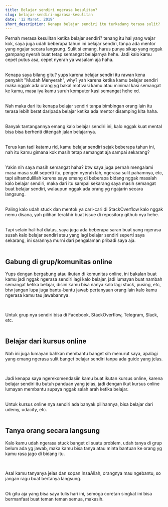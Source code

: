 ```yaml
---
title: Belajar sendiri ngerasa kesulitan?
slug: belajar-sendiri-ngarasa-kesulitan
date: '12 Maret, 2019'
short_description: Kenapa belajar sendiri itu terkadang terasa sulit?
---
```


Pernah merasa kesulitan ketika belajar sendiri? tenang itu hal yang wajar kok, saya juga udah beberapa tahun ini belajar sendiri, tanpa ada mentor yang ngajar secara langsung. Sulit si emang, harus punya sikap yang nggak gampang nyerah buat tetap semangat belajarnya hehe.
Jadi kalo kamu cepet putus asa, cepet nyerah ya wasalam aja haha.
<br/><br/>

Kenapa saya bilang gitu? yups karena belajar sendiri itu rawan kena penyakit "Mudah Menyerah", why? yah karena ketika kamu belajar sendiri maka nggak ada orang yg bakal motivasi kamu atau minimal kasi semangat ke kamu, masa iya kamu suruh komputer kasi semangat hehe xd.
<br/><br/>

Nah maka dari itu kenapa belajar sendiri tanpa bimbingan orang lain itu terasa lebih berat daripada belajar ketika ada mentor disamping kita haha.
<br/><br/>

Banyak tantangannya emang kalo belajar sendiri ini, kalo nggak kuat mental bisa bisa berhenti ditengah jalan belajarnya.
<br/><br/>

Terus kan tadi katamu rid, kamu belajar sendiri sejak beberapa tahun ini, nah itu kamu gimana kok masih tetap semangat aja sampai sekarang?
<br/><br/>

Yakin nih saya masih semangat haha? btw saya juga pernah mengalami masa masa sulit seperti itu, pengen nyerah lah, ngerasa sulit pahamnya, etc, tapi alhamdulillah karena saya emang di beberapa bidang nggak masalah kalo belajar sendiri, maka dari itu sampai sekarang saya masih semangat buat belajar sendiri, walaupun nggak ada orang yg ngajarin secara langsung.
<br/><br/>

Paling kalo udah stuck dan mentok ya cari-cari di StackOverflow kalo nggak nemu disana, yah pilihan terakhir buat issue di repository github nya hehe.
<br/><br/>

Tapi selain hal-hal diatas, saya juga ada beberapa saran buat yang ngerasa susah kalo belajar sendiri atau yang lagi belajar sendiri seperti saya sekarang, ini sarannya murni dari pengalaman pribadi saya aja.
<br/><br/>

<h2> Gabung di grup/komunitas online </h2>
<p> Yups dengan bergabung atau ikutan di komunitas online, ini bakalan buat kamu jadi nggak ngerasa sendiri lagi kalo belajar, jadi lumayan buat nambah semangat ketika belajar, disini kamu bisa nanya kalo lagi stuck, pusing, etc, btw jangan lupa juga bantu-bantu jawab pertanyaan orang lain kalo kamu ngerasa kamu tau jawabannya.
</p>
<br/>

Untuk grup nya sendiri bisa di Facebook, StackOverflow, Telegram, Slack, etc.
<br/><br/>

<h2> Belajar dari kursus online </h2>
<p>
Nah ini juga lumayan bahkan membantu banget sih menurut saya, apalagi yang emang ngerasa sulit banget belajar sendiri tanpa ada guide yang jelas. 
</p>
<br/>

Jadi kenapa saya ngerekomendasiin kamu buat ikutan kursus online, karena belajar sendiri itu butuh panduan yang jelas, jadi dengan ikut kursus online lumayan membantu supaya nggak salah arah ketika belajar.
<br/><br/>

Untuk kursus online nya sendiri ada banyak pilihannya, bisa belajar dari udemy, udacity, etc.
<br/><br/>

<h2> Tanya orang secara langsung </h2>
<p>Kalo kamu udah ngerasa stuck banget di suatu problem, udah tanya di grup belum ada yg jawab, maka kamu bisa tanya atau minta bantuan ke orang yg kamu rasa jago di bidang itu.
<p/>
<br/>

Asal kamu tanyanya jelas dan sopan InsaAllah, orangnya mau ngebantu, so jangan ragu buat bertanya langsung.
<br/><br/>

Ok gitu aja yang bisa saya tulis hari ini, semoga coretan singkat ini bisa bermanfaat buat teman teman semua, makasih.
<br/><br/>